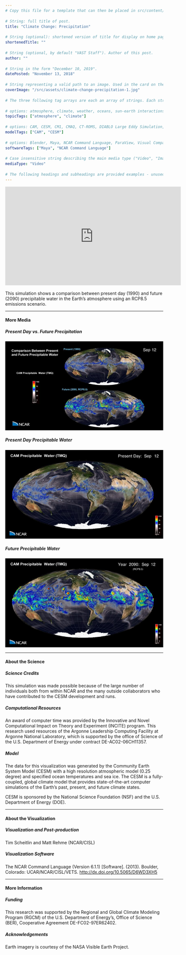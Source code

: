 ```yaml
---
# Copy this file for a template that can then be placed in src/content/visualizations. The name of this file will be used as the URL for the post.

# String: full title of post.
title: "Climate Change: Precipitation"

# String (optional): shortened version of title for display on home page in card.
shortenedTitle: ""

# String (optional, by default "VAST Staff"). Author of this post.
author: ""

# String in the form "December 10, 2019".
datePosted: "November 13, 2018" 

# String representing a valid path to an image. Used in the card on the main page. Likely to be in the form "/src/assets/..." for images located in src/assets.
coverImage: "/src/assets/climate-change-precipitation-1.jpg"

# The three following tag arrays are each an array of strings. Each string (case insensitive) represents a filter from the front page. Tags that do not correspond to a current filter will be ignored for filtering.

# options: atmosphere, climate, weather, oceans, sun-earth interactions, fire dynamics, solid earth, recent publications, experimental technologies
topicTags: ["atmosphere", "climate"]

# options: CAM, CESM, CM1, CMAQ, CT-ROMS, DIABLO Large Eddy Simulation, HRRR, HWRF, MPAS, SIMA, WACCM, WRF
modelTags: ["CAM", "CESM"]

# options: Blender, Maya, NCAR Command Language, ParaView, Visual Comparator, VAPOR
softwareTags: ["Maya", "NCAR Command Language"]

# Case insensitive string describing the main media type ("Video", "Image", "App", etc). This is displayed in the post heading as a small tag above the title.
mediaType: "Video"

# The following headings and subheadings are provided examples - unused ones can be deleted. All Markdown content below will be rendered in the frontend.
---
```


<iframe width="560" height="315" src="https://www.youtube.com/embed/tm1w_FPosT4?si=7LbpXAtGxeyqEYLD" title="YouTube video player" frameborder="0" allow="accelerometer; autoplay; clipboard-write; encrypted-media; gyroscope; picture-in-picture; web-share" referrerpolicy="strict-origin-when-cross-origin" allowfullscreen></iframe>

This simulation shows a comparison between present day (1990) and future (2090) precipitable water in the Earth’s atmosphere using an RCP8.5 emissions scenario.

___

#### More Media

##### Present Day vs. Future Precipitation

![Present Day vs. Future Precipitation](../../assets/climate-change-precipitation-1.jpg)

##### Present Day Precipitable Water

![Present Day Precipitable Water](../../assets/climate-change-precipitation-2.jpg)

##### Future Precipitable Water

![Future Precipitable Water](../../assets/climate-change-precipitation-3.jpg)

___

#### About the Science

##### Science Credits

This simulation was made possible because of the large number of individuals both from within NCAR and the many outside collaborators who have contributed to the CESM development and runs.

##### Computational Resources

An award of computer time was provided by the Innovative and Novel Computational Impact on Theory and Experiment (INCITE) program. This research used resources of the Argonne Leadership Computing Facility at Argonne National Laboratory, which is supported by the office of Science of the U.S. Department of Energy under contract DE-AC02-06CH11357.

##### Model

The data for this visualization was generated by the Community Earth System Model (CESM) with a high resolution atmospheric model (0.25 degree) and specified ocean temperatures and sea ice. The CESM is a fully-coupled, global climate model that provides state-of-the-art computer simulations of the Earth’s past, present, and future climate states.  

CESM is sponsored by the National Science Foundation (NSF) and the U.S. Department of Energy (DOE).

___

#### About the Visualization

##### Visualization and Post-production

Tim Scheitlin and Matt Rehme (NCAR/CISL)

##### Visualization Software

The NCAR Command Language (Version 6.1.1) [Software]. (2013). Boulder, Colorado: UCAR/NCAR/CISL/VETS. http://dx.doi.org/10.5065/D6WD3XH5

___

#### More Information

##### Funding

This research was supported by the Regional and Global Climate Modeling Program (RGCM) of the U.S. Department of Energy’s, Office of Science (BER), Cooperative Agreement DE-FC02-97ER62402.

##### Acknowledgements

Earth imagery is courtesy of the NASA Visible Earth Project.

